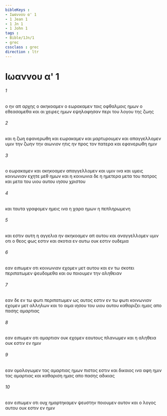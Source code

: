 ```yaml
---
bibleKeys : 
- Ιωαννου α' 1
- 1 Jean 1
- 1 Jn 1
- 1 John 1
tags : 
- Bible/1Jn/1
- grec
cssclass : grec
direction : ltr
---
```


# Ιωαννου α' 1

###### 1
ο ην απ αρχης ο ακηκοαμεν ο εωρακαμεν τοις οφθαλμοις ημων ο εθεασαμεθα και αι χειρες ημων εψηλαφησαν περι του λογου της ζωης
###### 2
και η ζωη εφανερωθη και εωρακαμεν και μαρτυρουμεν και απαγγελλομεν υμιν την ζωην την αιωνιον ητις ην προς τον πατερα και εφανερωθη ημιν
###### 3
ο εωρακαμεν και ακηκοαμεν απαγγελλομεν και υμιν ινα και υμεις κοινωνιαν εχητε μεθ ημων και η κοινωνια δε η ημετερα μετα του πατρος και μετα του υιου αυτου ιησου χριστου
###### 4
και ταυτα γραφομεν ημεις ινα η χαρα ημων η πεπληρωμενη
###### 5
και εστιν αυτη η αγγελια ην ακηκοαμεν απ αυτου και αναγγελλομεν υμιν οτι ο θεος φως εστιν και σκοτια εν αυτω ουκ εστιν ουδεμια
###### 6
εαν ειπωμεν οτι κοινωνιαν εχομεν μετ αυτου και εν τω σκοτει περιπατωμεν ψευδομεθα και ου ποιουμεν την αληθειαν
###### 7
εαν δε εν τω φωτι περιπατωμεν ως αυτος εστιν εν τω φωτι κοινωνιαν εχομεν μετ αλληλων και το αιμα ιησου του υιου αυτου καθαριζει ημας απο πασης αμαρτιας
###### 8
εαν ειπωμεν οτι αμαρτιαν ουκ εχομεν εαυτους πλανωμεν και η αληθεια ουκ εστιν εν ημιν
###### 9
εαν ομολογωμεν τας αμαρτιας ημων πιστος εστιν και δικαιος ινα αφη ημιν τας αμαρτιας και καθαριση ημας απο πασης αδικιας
###### 10
εαν ειπωμεν οτι ουχ ημαρτηκαμεν ψευστην ποιουμεν αυτον και ο λογος αυτου ουκ εστιν εν ημιν

